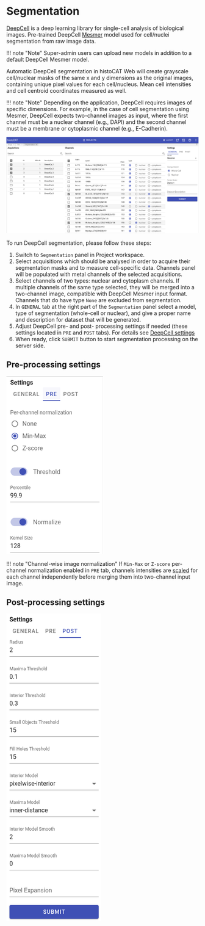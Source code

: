 # Segmentation

[DeepCell](https://github.com/vanvalenlab/deepcell-tf) is a deep learning library for single-cell analysis of biological images.
Pre-trained DeepCell [Mesmer](https://github.com/vanvalenlab/intro-to-deepcell/tree/master/pretrained_models#mesmer-segmentation-model) model used for cell/nuclei segmentation from raw image data.

!!! note "Note"
    Super-admin users can upload new models in addition to a default DeepCell Mesmer model.

Automatic DeepCell segmentation in histoCAT Web will create grayscale cell/nuclear masks of the same x and y dimensions as the original images, containing unique pixel values for each cell/nucleus.
Mean cell intensities and cell centroid coordinates measured as well.

!!! note "Note"
    Depending on the application, DeepCell requires images of specific dimensions. For example, in the case of cell segmentation using Mesmer, DeepCell expects two-channel images as input, where the first channel must be a nuclear channel (e.g., DAPI) and the second channel must be a membrane or cytoplasmic channel (e.g., E-Cadherin).

![Segmentation view](../assets/segmentation-view.png)

To run DeepCell segmentation, please follow these steps:

1. Switch to `Segmentation` panel in Project workspace.
2. Select acquisitions which should be analysed in order to acquire their segmentation masks and to measure cell-specific data. Channels panel will be populated with metal channels of the selected acquisitions.
3. Select channels of two types: nuclear and cytoplasm channels. If multiple channels of the same type selected, they will be merged into a two-channel image, compatible with DeepCell Mesmer input format. Channels that do have type `None` are excluded from segmentation.
4. In `GENERAL` tab at the right part of the `Segmentation` panel select a model, type of segmentation (whole-cell or nuclear), and give a proper name and description for dataset that will be generated.
5. Adjust DeepCell pre- and post- processing settings if needed (these settings located in `PRE` and `POST` tabs). For details see [DeepCell settings](https://deepcell.readthedocs.io/en/stable/_modules/deepcell/applications/mesmer.html#Mesmer.predict)
6. When ready, click `SUBMIT` button to start segmentation processing on the server side.

## Pre-processing settings

![Pre-processing settings](../assets/preprocessing-settings.png)

!!! note "Channel-wise image normalization"
    If `Min-Max` or `Z-score` per-channel normalization enabled in `PRE` tab, channels intensities are [scaled](https://en.wikipedia.org/wiki/Feature_scaling) for each channel independently before merging them into two-channel input image.

## Post-processing settings

![Post-processing settings](../assets/postprocessing-settings.png)
